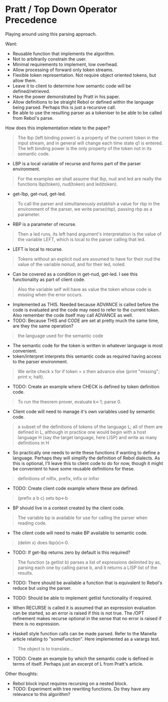 Pratt / Top Down Operator Precedence
====================================

Playing around using this parsing approach.

Want:

* Reusable function that implements the algorithm.
* Not to arbitrarily constrain the user.
* Minimal requirements to implement, low overhead.
* Allow processing of forward only token streams.
* Flexible token representation. Not require object oriented tokens, but allow them.
* Leave it to client to determine how semantic code will be defined/retrieved.
* Have the power demonstrated by Pratt in his paper.
* Allow definitions to be straight Rebol or defined within the language being parsed. Perhaps this is just a recursive call.
* Be able to use the resulting parser as a tokeniser to be able to be called from Rebol's parse.


How does this implementation relate to the paper?

> The lbp (left binding power) is a property of the current token in the input stream,
and in general will change each time state q1 is entered.
The left binding power is the only property of the token not in its semantic code.

* LBP is a local variable of recurse and forms part of the parser environment.

> For the examples we shall assume that lbp, nud and led are really the functions lbp(token), nud(token) and led(token).

* get-lbp, get-nud, get-led.

> To call the parser and simultaneously establish a value for rbp in the environment of the parser,
we write parse(rbp), passing rbp as a parameter.

* RBP is a parameter of recurse. 

> Then a led runs, its left hand argument's interpretation is the value of the variable LEFT,
which is local to the parser calling that led.

* LEFT is local to recurse.

> Tokens without an explicit nud are assumed to have for their nud the value of the variable nonud,
and for their led, noled.

* Can be covered as a condition in get-nud, get-led. I see this functionality as part of client code.

> Also the variable self will have as value the token whose code is missing when the error occurs.

* Implemented as THIS. Needed because ADVANCE is called before the code is evaluated and the code
may need to refer to the current token. Also remember the code itself may call ADVANCE as well.
* TODO: Because THIS and CODE are set at pretty much the same time, are they the same operation?

> the language used for the semantic code

* The semantic code for the token is written in whatever language is most convenient.
* token/interpret interprets this semantic code as required having access to the parser environment.

> We write check x for if token = x then advance else (print "missing"; print x; halt).

* TODO: Create an example where CHECK is defined by token definition code.

> To run the theorem prover, evaluate k←1; parse 0.

* Client code will need to manage it's own variables used by semantic code.

> a subset of the definitions of tokens of the language L; all of them are defined in L,
although in practice one would begin with a host language H (say the target language, here LISP)
and write as many definitions in H

* So practically one needs to write these functions if wanting to define a language. Perhaps they will
simplify the definition of Rebol dialects. As this is optional, I'll leave this to client code to do for now,
though it might be convenient to have some reusable definitions for these.

> definitions of nilfix, prefix, infix or infixr 

* TODO: Create client code example where these are defined.

> (prefix a b c) sets bp←b

* BP should live in a context created by the client code.

> The variable bp is available for use for calling the parser when reading code.

* The client code will need to make BP available to semantic code.

> (delim x) does lbp(x)←0.

* TODO: If get-lbp returns zero by default is this required?

>  The function (a getlist b) parses a list of expressions delimited by as,
parsing each one by calling parse b, and it returns a LISP list of the results.

* TODO: There should be available a function that is equivalent to Rebol's reduce but using the parser.

* TODO: Should be able to implement getlist functionality if required.

* When RECURSE is called it is assumed that an expression evaluation can be started, so an error is raised
if this is not true. The /OPT refinement makes recurse optional in the sense that no error is raised
if there is no expression.

* Haskell style function calls can be made parsed. Refer to the Manella article relating to "someFunction". Here
implemented as a varargs test. 

> The object is to translate...

* TODO: Create an example by which the semantic code is defined in terms of itself. Perhaps just an excerpt of L
from Pratt's article.

Other thoughts:

* Rebol block input requires recursing on a nested block.
* TODO: Experiment with tree rewriting functions. Do they have any relevance to this algorithm?
